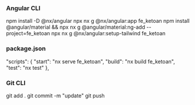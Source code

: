 ### Angular CLI
npm install -D @nx/angular
npx nx g @nx/angular:app fe_ketoan
npm install @angular/material && npx nx g @angular/material:ng-add --project=fe_ketoan
npx nx g @nx/angular:setup-tailwind fe_ketoan
### package.json
  "scripts": {
    "start": "nx serve fe_ketoan",
    "build": "nx build fe_ketoan",
    "test": "nx test"
  },
### Git CLI
git add .
git commit -m "update"
git push